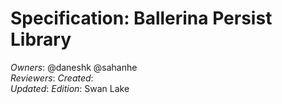 # Specification: Ballerina Persist Library

_Owners_: @daneshk @sahanhe  
_Reviewers_: 
_Created_:    
_Updated_: 
_Edition_: Swan Lake  

